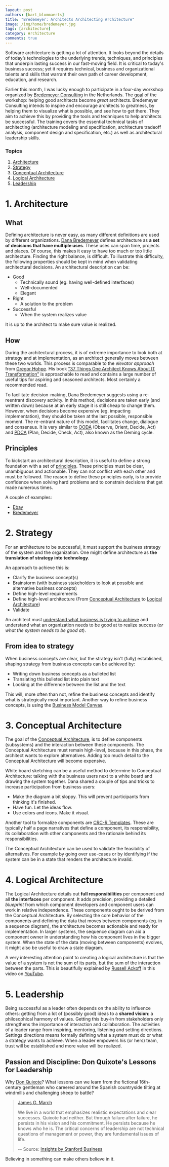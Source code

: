 ```yaml
---
layout: post
authors: [bart_blommaerts]
title: "Bredemeyer: Architects Architecting Architecture"
image: /img/home/bredemeyer.jpg
tags: [architecture]
category: Architecture
comments: true
---
```

Software architecture is getting a lot of attention.
It looks beyond the details of today’s technologies to the underlying trends, techniques, and principles that underpin lasting success in our fast-moving field.
It is critical to today's business success; yet it requires technical, business and organizational talents and skills that warrant their own path of career development, education, and research.

Earlier this month, I was lucky enough to participate in a four-day workshop organized by [Bredemeyer Consulting](http://www.bredemeyer.com/) in the Netherlands.
The [goal](http://www.bredemeyer.com/contact.htm) of the workshop: helping good architects become _great_ architects.
Bredemeyer Consulting intends to inspire and encourage architects to greatness, by helping them to visualize what is possible, and see how to get there.
They aim to achieve this by providing the tools and techniques to help architects be successful.
The training covers the essential technical tasks of architecting (architecture modeling and specification, architecture tradeoff analysis, component design and specification, etc.) as well as architectural leadership skills.

### Topics

1. [Architecture](#1-architecture)
1. [Strategy](#2-strategy)
1. [Conceptual Architecture](#3-conceptual-architecture)
1. [Logical Architecture](#4-logical-architecture)
1. [Leadership](#5-leadership)

# 1. Architecture

## What

Defining architecture is never easy, as many different definitions are used by different organizations.
[Dana Bredemeyer](https://www.cutter.com/experts/dana-bredemeyer) defines architecture as **a set of decisions that have multiple uses**.
These uses can span time, projects and places.
Of course, this makes it easy to have too much or too little architecture.
Finding the right balance, is difficult.
To illustrate this difficulty, the following properties should be kept in mind when validating architectural decisions.
An architectural description can be:
* Good
	* Technically sound (eg. having well-defined interfaces)
	* Well-documented
	* Elegant
* Right
	* A solution to the problem
* Successful
	* When the system realizes value

It is up to the architect to make sure value is realized.

## How

During the architectural process, it is of extreme importance to look both at strategy and at implementation, as an architect generally moves between these two worlds.
This process is comparable to the _elevator approach_ from [Gregor Hohpe](https://leanpub.com/u/ghohpe).
His book ["37 Things One Architect Knows About IT Transformation"](https://leanpub.com/37things) is  approachable to read and contains a large number of useful tips for aspiring and seasoned architects.
Most certainly a recommended read.

To facilitate decision-making, Dana Bredemeyer suggests using a re-reentrant discovery activity.
In this method, decisions are taken early (and written down) because at an early stage it is still cheap to change them.
However, when decisions become expensive (eg. impacting implementation), they should be taken at the last possible, responsible moment.
The re-entrant nature of this model, facilitates change, dialogue and consensus.
It is very similar to [OODA](https://en.wikipedia.org/wiki/OODA_loop) (Observe, Orient, Decide, Act) and [PDCA](https://en.wikipedia.org/wiki/PDCA) (Plan, Decide, Check, Act), also known as the Deming cycle.

## Principles

To kickstart an architectural description, it is useful to define a strong foundation with a set of [principles](http://pubs.opengroup.org/architecture/togaf8-doc/arch/chap29.html).
These principles must be clear, unambiguous and actionable.
They can not conflict with each other and must be followed.
The reason to define these principles early, is to provide confidence when solving hard problems and to constrain decisions that get made numerous times.

A couple of examples:
* [Ebay](https://www.infoq.com/presentations/shoup-ebay-architectural-principles)
* [Bredemeyer](http://www.bredemeyer.com/HotSpot/20040428EASoapBox.htm)

# 2. Strategy

For an architecture to be successful, it must support the business strategy of the system and the organization.
One might define architecture as **the translation of strategy into technology**.

An approach to achieve this is:

* Clarify the business concept(s)
* Brainstorm (with business stakeholders to look at possible and alternative business concepts)
* Define high-level requirements
* Define high-level architecture (From [Conceptual Architecture](#conceptual-architecture) to [Logical Architecture](#logical-architecture))
* Validate

An architect must [understand what business is trying to achieve](http://www.bredemeyer.com/pdf_files/Presentations/EnterpriseArchitectureAsCapabilitiesArch.pdf) and understand what an organization needs to be good at to realize success (_or what the system needs to be good at_).

## From idea to strategy

When business concepts are clear, but the strategy isn't (fully) established, shaping strategy from business concepts can be achieved by:

* Writing down business concepts as a bulleted list
* Translating this bulleted list into plain text
* Looking at the difference between the list and the text

This will, more often than not, refine the business concepts and identify what is strategically most important.
Another way to refine business concepts, is using the [Business Model Canvas](https://strategyzer.com/).


# 3. Conceptual Architecture

The goal of the [Conceptual Architecture](http://www.bredemeyer.com/ArchitectingProcess/ConceptualArchitecture.htm), is to define components (subsystems) and the interaction between these components.
The Conceptual Architecture must remain high-level, because in this phase, the architect wants to explore alternatives.
Adding too much detail to the Conceptual Architecture will become expensive.

White board sketching can be a useful method to determine to Conceptual Architecture: talking with the business users next to a white board and drawing the system together.
Dana shared a couple of tips and tricks to increase participation from business users:

* Make the diagram a bit sloppy. This will prevent participants from thinking it's finished.
* Have fun. Let the ideas flow.
* Use colors and icons. Make it visual.

Another tool to formalize components are [CRC-R Templates](http://www.bredemeyer.com/pdf_files/CRCR_Template.PDF). These are typically half a page narratives that define a component, its responsibility, its collaboration with other components and the rationale behind its responsibilities.

The Conceptual Architecture can be used to validate the feasibility of alternatives.
For example by going over use-cases or by identifying if the system can be in a state that renders the architecture invalid.

# 4. Logical Architecture

The Logical Architecture details out **full responsibilities** per component and all **the interfaces** per component.
It adds precision, providing a detailed _blueprint_ from which component developers and component users can work in relative independence.
These components ought to be derived from the Conceptual Architecture.
By selecting the core behavior of the components and defining the data that moves between components (eg. in a sequence diagram), the architecture becomes actionable and ready for implementation.
In larger systems, the sequence diagram can aid a component owner in understanding how his component lives in the bigger system.
When the state of the data (moving between components) evolves, it might also be useful to draw a state diagram.

A very interesting attention point to creating a logical architecture is that the value of a system is not the sum of its parts, but the sum of the interaction between the parts.
This is beautifully explained by [Russell Ackoff](http://ackoffcenter.blogs.com/) in this video on [YouTube](https://www.youtube.com/watch?v=waTq3bUBCgk).


# 5. Leadership

Being successful as a leader often depends on the ability to influence others: getting from a lot of (possibly good) ideas to a **shared vision**: a philosophical harmony of values.
Getting this buy-in from stakeholders only strengthens the importance of interaction and collaboration.
The activities of a leader range from inspiring, mentoring, listening and setting directions.
Settings directions means formally defining what a system must do or what a strategy wants to achieve.
When a leader empowers his (or hers) team, trust will be established and more value will be realized.

## Passion and Discipline: Don Quixote's Lessons for Leadership

Why [Don Quixote](https://en.wikipedia.org/wiki/Don_Quixote)?
What lessons can we learn from the fictional 16th-century gentleman who careered around the Spanish countryside tilting at windmills and challenging sheep to battle?

> [James G. March](https://www.gsb.stanford.edu/faculty-research/faculty/james-g-march)
>
> We live in a world that emphasizes realistic expectations and clear successes.
> Quixote had neither.
> But through failure after failure, he persists in his vision and his commitment.
> He persists because he knows who he is. The critical concerns of leadership are not technical questions of management or power, they are fundamental issues of life.
>
> -- Source: [Insights by Stanford Business](https://www.gsb.stanford.edu/insights/don-quixotes-lessons-leadership)

Believing in something can make others believe in it.
